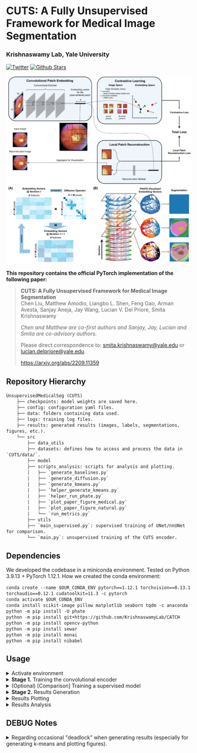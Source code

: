 # CUTS: A Fully Unsupervised Framework for Medical Image Segmentation

### Krishnaswamy Lab, Yale University
[![Twitter](https://img.shields.io/twitter/follow/KrishnaswamyLab.svg?style=social&label=Follow)](https://twitter.com/KrishnaswamyLab)
[![Github Stars](https://img.shields.io/github/stars/ChenLiu-1996/UnsupervisedMedicalSeg.svg?style=social&label=Stars)](https://github.com/ChenLiu-1996/UnsupervisedMedicalSeg/)


<img src = "assets/github_img1.png" width=800>
<img src = "assets/github_img2.png" width=700>


**This repository contains the official PyTorch implementation of the following paper:**

> **CUTS: A Fully Unsupervised Framework for Medical Image Segmentation**<br>
> Chen Liu, Matthew Amodio, Liangbo L. Shen, Feng Gao, Arman Avesta, Sanjay Aneja, Jay Wang, Lucian V. Del Priore, Smita Krishnaswamy <br>
>
>
> *Chen and Matthew are co-first authors and Sanjay, Jay, Lucian and Smita are co-advisory authors.*
>
> Please direct correspondence to: smita.krishnaswamy@yale.edu or lucian.delpriore@yale.edu.
>
> https://arxiv.org/abs/2209.11359


## Repository Hierarchy
```
UnsupervisedMedicalSeg (CUTS)
    ├── checkpoints: model weights are saved here.
    ├── config: configuration yaml files.
    ├── data: folders containing data used.
    ├── logs: training log files.
    ├── results: generated results (images, labels, segmentations, figures, etc.).
    └── src
        ├── data_utils
        ├── datasets: defines how to access and process the data in `CUTS/data/`.
        ├── model
        ├── scripts_analysis: scripts for analysis and plotting.
        |   ├── `generate_baselines.py`
        |   ├── `generate_diffusion.py`
        |   ├── `generate_kmeans.py`
        |   ├── `helper_generate_kmeans.py`
        |   ├── `helper_run_phate.py`
        |   ├── `plot_paper_figure_medical.py`
        |   ├── `plot_paper_figure_natural.py`
        |   └── `run_metrics.py`
        ├── utils
        ├── `main_supervised.py`: supervised training of UNet/nnUNet for comparison.
        └── `main.py`: unsupervised training of the CUTS encoder.
```


## Dependencies
We developed the codebase in a miniconda environment.
Tested on Python 3.9.13 + PyTorch 1.12.1.
How we created the conda environment:
```
conda create --name $OUR_CONDA_ENV pytorch==1.12.1 torchvision==0.13.1 torchaudio==0.12.1 cudatoolkit=11.3 -c pytorch
conda activate $OUR_CONDA_ENV
conda install scikit-image pillow matplotlib seaborn tqdm -c anaconda
python -m pip install -U phate
python -m pip install git+https://github.com/KrishnaswamyLab/CATCH
python -m pip install opencv-python
python -m pip install sewar
python -m pip install monai
python -m pip install nibabel
```


## Usage
<details>
  <summary>Activate environment</summary>

```
conda activate $OUR_CONDA_ENV
```
</details>

<details>
  <summary><b>Stage 1.</b> Training the convolutional encoder</summary>

#### To train a model.
```
## Under $CUTS_ROOT/src
python main.py --mode train --config ../config/$CONFIG_FILE.yaml
```
#### To test a model (automatically done during `train` mode).
```
## Under $CUTS_ROOT/src
python main.py --mode test --config ../config/$CONFIG_FILE.yaml
```
</details>

<details>
  <summary>(Optional) [Comparison] Training a supervised model</summary>

```
## Under $CUTS_ROOT/src/
python main_supervised.py --mode train --config ../$CONFIG_FILE.yaml
```
</details>


<details>
  <summary><b>Stage 2.</b> Results Generation</summary>

#### To generate and save the segmentation using spectral k-means.
```
## Under $CUTS_ROOT/src/scripts_analysis
python generate_kmeans.py --config ../../config/$CONFIG_FILE.yaml
```
#### To generate and save the segmentation using diffusion condensation.
```
## Under $CUTS_ROOT/src/scripts_analysis
python generate_diffusion.py --config ../../config/$CONFIG_FILE.yaml
```
#### To generate and save the segmentation using baseline methods.
```
## Under $CUTS_ROOT/src/scripts_analysis
python generate_baselines.py
```
</details>

<details>
  <summary>Results Plotting</summary>

#### To reproduce the figures in the paper.
Note: This is a newer version for plotting, and it already entails the following versions (spectral k-means, diffusion condensation). You don't need to worry about them if you use this plotting script.

Without the `--comparison` flag, the CUTS-only results will be plotted.
With the ` --comparison` flag, the side-by-side comparison against other methods will be plotted.
```
## Under $CUTS_ROOT/src/scripts_analysis

## For natural images (berkeley)
python plot_paper_figure_natural.py --config ../../config/$CONFIG_FILE.yaml --image-idx $IMAGE_IDX
python plot_paper_figure_natural.py --config ../../config/$CONFIG_FILE.yaml --image-idx $IMAGE_IDX --comparison

## For medical images (retina, brain)
python plot_paper_figure_medical.py --config ../../config/$CONFIG_FILE.yaml --image-idx $IMAGE_IDX
python plot_paper_figure_medical.py --config ../../config/$CONFIG_FILE.yaml --image-idx $IMAGE_IDX --comparison
```
</details>

<details>
  <summary>Results Analysis</summary>

#### To compute the quantitative metrics.
Assuming segmentation results have already been generated and saved.
```
## Under $CUTS_ROOT/src/scripts_analysis
python run_metrics.py --config ../../config/$CONFIG_FILE.yaml
```
</details>


## DEBUG Notes
<details>
  <summary>Regarding occasional "deadlock" when generating results (especially for generating k-means and plotting figures).</summary>

On our YCRC server, sometimes we need to run
```
export MKL_THREADING_LAYER=GNU
```
before running some of the code code to minimize the risk of dead lock. For details, see https://github.com/joblib/threadpoolctl/blob/master/multiple_openmp.md.

**UPDATE Dec 26, 2022**: I finally wrote a workaround to avoid running the script over and over again from the first incomplete file whenever a deadlock is hit (which is a total waste of human efforts)! The method is simple: in `generate_kmeans.py` we now outsource the kmeans computation and numpy saving to a helper file `helper_generate_kmeans.py`, and we kill and restart the helper whenever a deadlock causes the process to timeout. **However**, on our YCRC server, you may **still** need to run the command `export MKL_THREADING_LAYER=GNU` to minimize risk of dead lock.

</details>
